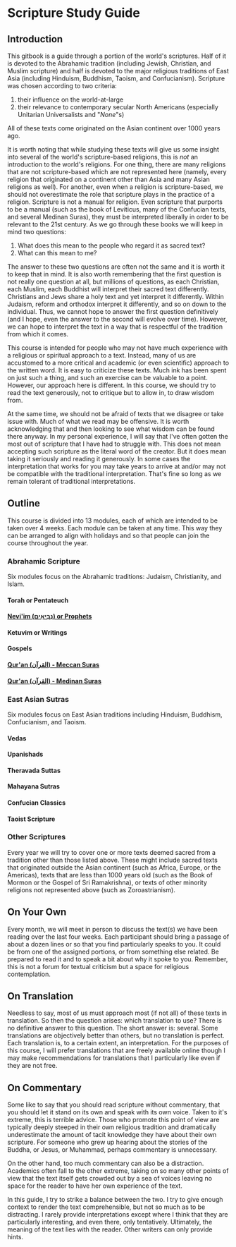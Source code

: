 # Scripture Study Guide

## Introduction

This gitbook is a guide through a portion of the world's scriptures. Half of it is devoted to the Abrahamic tradition \(including Jewish, Christian, and Muslim scripture\) and half is devoted to the major religious traditions of East Asia \(including Hinduism, Buddhism, Taoism, and Confucianism\). Scripture was chosen according to two criteria:

1. their influence on the world-at-large 
2. their relevance to contemporary secular North Americans \(especially Unitarian Universalists and "_None_"s\) 

All of these texts come originated on the Asian continent over 1000 years ago.

It is worth noting that while studying these texts will give us some insight into several of the world's scripture-based religions, this is _not_ an introduction to the world's religions. For one thing, there are many religions that are not scripture-based which are not represented here \(namely, every religion that originated on a continent other than Asia and many Asian religions as well\). For another, even when a religion is scripture-based, we should not overestimate the role that scripture plays in the practice of a religion. Scripture is not a manual for religion. Even scripture that purports to be a manual \(such as the book of Leviticus, many of the Confucian texts, and several Medinan Suras\), they must be interpreted liberally in order to be relevant to the 21st century. As we go through these books we will keep in mind two questions:

1. What does this mean to the people who regard it as sacred text?
2. What can this mean to me?

The answer to these two questions are often not the same and it is worth it to keep that in mind. It is also worth remembering that the first question is not really one question at all, but millions of questions, as each Christian, each Muslim, each Buddhist will interpret their sacred text differently. Christians and Jews share a holy text and yet interpret it differently. Within Judaism, reform and orthodox interpret it differently, and so on down to the individual. Thus, we cannot hope to answer the first question definitively \(and I hope, even the answer to the second will evolve over time\). However, we can hope to interpret the text in a way that is respectful of the tradition from which it comes.

This course is intended for people who may not have much experience with a religious or spiritual approach to a text. Instead, many of us are accustomed to a more critical and academic \(or even scientific\) approach to the written word. It is easy to criticize these texts. Much ink has been spent on just such a thing, and such an exercise can be valuable to a point. However, our approach here is different. In this course, we should try to read the text generously, not to critique but to allow in, to draw wisdom from.

At the same time, we should not be afraid of texts that we disagree or take issue with. Much of what we read may be offensive. It is worth acknowledging that and then looking to see what wisdom can be found there anyway. In my personal experience, I will say that I've often gotten the most out of scripture that I have had to struggle with. This does not mean accepting such scripture as the literal word of the creator. But it does mean taking it seriously and reading it generously. In some cases the interpretation that works for you may take years to arrive at and/or may not be compatible with the traditional interpretation. That's fine so long as we remain tolerant of traditional interpretations.

## Outline

This course is divided into 13 modules, each of which are intended to be taken over 4 weeks. Each module can be taken at any time. This way they can be arranged to align with holidays and so that people can join the course throughout the year.

### Abrahamic Scripture

Six modules focus on the Abrahamic traditions: Judaism, Christianity, and Islam.

#### Torah or **Pentateuch**

#### [Nevi'im \(נְבִיאִים‎\) or Prophets](/prophets/README.md)

#### Ketuvim or Writings

#### Gospels

#### [Qur'an \(القرآن‎‎\) - Meccan Suras](/quran/meccan-suras.md)

#### [Qur'an \(القرآن‎‎\) - Medinan Suras](/quran/medinan-suras.md)

### East Asian Sutras

Six modules focus on East Asian traditions including Hinduism, Buddhism, Confucianism, and Taoism.

#### Vedas

#### Upanishads

#### Theravada Suttas

#### Mahayana Sutras

#### Confucian Classics

#### Taoist Scripture

### Other Scriptures

Every year we will try to cover one or more texts deemed sacred from a tradition other than those listed above. These might include sacred texts that originated outside the Asian continent \(such as Africa, Europe, or the Americas\), texts that are less than 1000 years old \(such as the Book of Mormon or the Gospel of Sri Ramakrishna\), or texts of other minority religions not represented above \(such as Zoroastrianism\).

## On Your Own

Every month, we will meet in person to discuss the text\(s\) we have been reading over the last four weeks. Each participant should bring a passage of about a dozen lines or so that you find particularly speaks to you. It could be from one of the assigned portions, or from something else related. Be prepared to read it and to speak a bit about why it spoke to you. Remember, this is not a forum for textual criticism but a space for religious contemplation.  

## On Translation

Needless to say, most of us must approach most \(if not all\) of these texts in translation. So then the question arises: which translation to use? There is no definitive answer to this question. The short answer is: several. Some translations are objectively better than others, but no translation is perfect. Each translation is, to a certain extent, an interpretation. For the purposes of this course, I will prefer translations that are freely available online though I may make recommendations for translations that I particularly like even if they are not free.

## On Commentary

Some like to say that you should read scripture without commentary, that you should let it stand on its own and speak with its own voice. Taken to it's extreme, this is terrible advice. Those who promote this point of view are typically deeply steeped in their own religious tradition and dramatically underestimate the amount of tacit knowledge they have about their own scripture. For someone who grew up hearing about the stories of the Buddha, or Jesus, or Muhammad, perhaps commentary is unnecessary.

On the other hand, too much commentary can also be a distraction. Academics often fall to the other extreme, taking on so many other points of view that the text itself gets crowded out by a sea of voices leaving no space for the reader to have her own experience of the text.

In this guide, I try to strike a balance between the two. I try to give enough context to render the text comprehensible, but not so much as to be distracting. I rarely provide interpretations except where I think that they are particularly interesting, and even there, only tentatively. Ultimately, the meaning of the text lies with the reader. Other writers can only provide hints.

